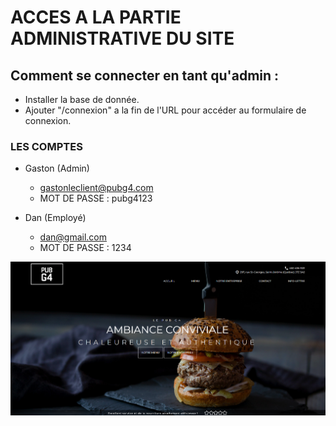 # ACCES A LA PARTIE ADMINISTRATIVE DU SITE
## Comment se connecter en tant qu'admin :

- Installer la base de donnée.
- Ajouter "/connexion" a la fin de l'URL pour accéder au formulaire de connexion.

### LES COMPTES
- Gaston (Admin)
    - gastonleclient@pubg4.com
    - MOT DE PASSE : pubg4123

- Dan (Employé)
    - dan@gmail.com
    - MOT DE PASSE : 1234

![](./projet1.PNG)
